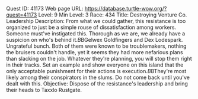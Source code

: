 Quest ID: 41173
Web page URL: https://database.turtle-wow.org/?quest=41173
Level: 9
Min Level: 3
Race: 434
Title: Destroying Venture Co. Leadership
Description: From what we could gather, this resistance is too organized to just be a simple rouse of dissatisfaction among workers. Someone must've instigated this. Thorough as we are, we already have a suspicion on who's behind it.$B$BGelwex Goldfingers and Dex Lodespark. Ungrateful bunch. Both of them were known to be troublemakers, nothing the bruisers couldn't handle, yet it seems they had more nefarious plans than slacking on the job. Whatever they're planning, you will stop them right in their tracks. Set an example and show everyone on this island that the only acceptable punishment for their actions is execution.$B$BThey're most likely among their conspirators in the slums. Do not come back until you've dealt with this.
Objective: Dispose of the resistance's leadership and bring their heads to Taxxlo Rustgate.
